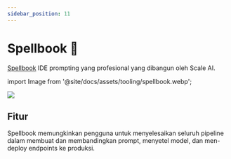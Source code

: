 ```yaml
---
sidebar_position: 11
---
```


# Spellbook 🚧

[Spellbook](https://scale.com/spellbook) IDE prompting yang profesional yang dibangun oleh Scale AI.

import Image from '@site/docs/assets/tooling/spellbook.webp';

<div style={{textAlign: 'center'}}>
  <img src={Image} style={{width: "750px"}} />
</div>

## Fitur

Spellbook memungkinkan pengguna untuk menyelesaikan seluruh pipeline dalam membuat dan membandingkan prompt, menyetel model, dan men-deploy endpoints ke produksi.